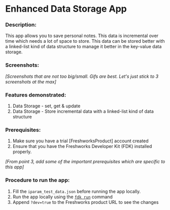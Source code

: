 # Enhanced Data Storage App

### Description:

This app allows you to save personal notes. This data is incremental over time which needs a lot of space to store. This data can be stored better with a linked-list kind of data structure to manage it better in the key-value data storage.

### Screenshots:

_[Screenshots that are not too big/small. Gifs are best. Let's just stick to 3 screenshots at the max]_

### Features demonstrated:
1. Data Storage - set, get & update
2. Data Storage - Store incremental data with a linked-list kind of data structure

### Prerequisites:
1. Make sure you have a trial [FreshworksProduct] account created
2. Ensure that you have the Freshworks Developer Kit (FDK) installed properly.

_[From point 3, add some of the important prerequisites which are specific to this app]_

### Procedure to run the app:
1. Fill the `iparam_test_data.json` before running the app locally.
2. Run the app locally using the [`fdk run`](https://developers.freshchat.com/v2/docs/freshworks-cli/#run) command
3. Append `?dev=true` to the Freshworks product URL to see the changes
